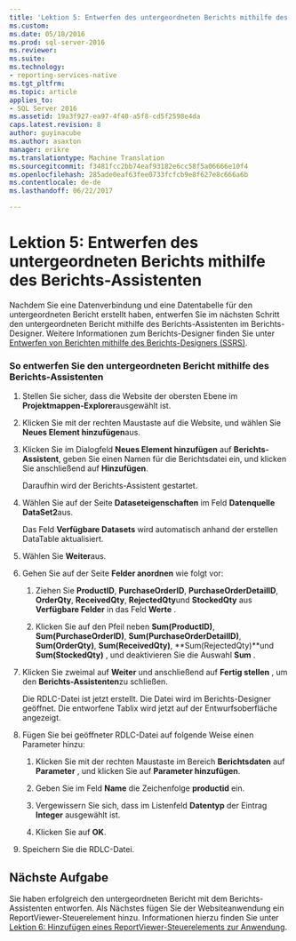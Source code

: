 ```yaml
---
title: 'Lektion 5: Entwerfen des untergeordneten Berichts mithilfe des Berichts-Assistenten | Microsoft Docs'
ms.custom: 
ms.date: 05/18/2016
ms.prod: sql-server-2016
ms.reviewer: 
ms.suite: 
ms.technology:
- reporting-services-native
ms.tgt_pltfrm: 
ms.topic: article
applies_to:
- SQL Server 2016
ms.assetid: 19a3f927-ea97-4f40-a5f8-cd5f2598e4da
caps.latest.revision: 8
author: guyinacube
ms.author: asaxton
manager: erikre
ms.translationtype: Machine Translation
ms.sourcegitcommit: f3481fcc2bb74eaf93182e6cc58f5a06666e10f4
ms.openlocfilehash: 285ade0eaf63fee0733fcfcb9e8f627e8c666a6b
ms.contentlocale: de-de
ms.lasthandoff: 06/22/2017

---
```

# <a name="lesson-5-design-the-child-report-using-the-report-wizard"></a>Lektion 5: Entwerfen des untergeordneten Berichts mithilfe des Berichts-Assistenten
Nachdem Sie eine Datenverbindung und eine Datentabelle für den untergeordneten Bericht erstellt haben, entwerfen Sie im nächsten Schritt den untergeordneten Bericht mithilfe des Berichts-Assistenten im Berichts-Designer. Weitere Informationen zum Berichts-Designer finden Sie unter [Entwerfen von Berichten mithilfe des Berichts-Designers &#40;SSRS&#41;](../reporting-services/tools/design-reporting-services-paginated-reports-with-report-designer-ssrs.md).  
  
### <a name="to-design-the-child-report-using-the-report-wizard"></a>So entwerfen Sie den untergeordneten Bericht mithilfe des Berichts-Assistenten  
  
1.  Stellen Sie sicher, dass die Website der obersten Ebene im **Projektmappen-Explorer**ausgewählt ist.  
  
2.  Klicken Sie mit der rechten Maustaste auf die Website, und wählen Sie **Neues Element hinzufügen**aus.  
  
3.  Klicken Sie im Dialogfeld **Neues Element hinzufügen** auf **Berichts-Assistent**, geben Sie einen Namen für die Berichtsdatei ein, und klicken Sie anschließend auf **Hinzufügen**.  
  
    Daraufhin wird der Berichts-Assistent gestartet.  
  
4.  Wählen Sie auf der Seite **Dataseteigenschaften** im Feld **Datenquelle** **DataSet2**aus.  
  
    Das Feld **Verfügbare Datasets** wird automatisch anhand der erstellen DataTable aktualisiert.  
  
5.  Wählen Sie **Weiter**aus.  
  
6.  Gehen Sie auf der Seite **Felder anordnen** wie folgt vor:  
  
    1.  Ziehen Sie **ProductID**, **PurchaseOrderID**, **PurchaseOrderDetailID**, **OrderQty**, **ReceivedQty**, **RejectedQty**und **StockedQty** aus **Verfügbare Felder** in das Feld **Werte** .  
  
    2.  Klicken Sie auf den Pfeil neben **Sum(ProductID)**, **Sum(PurchaseOrderID)**, **Sum(PurchaseOrderDetailID)**, **Sum(OrderQty)**, **Sum(ReceivedQty)**, **Sum(RejectedQty)**und **Sum(StockedQty)** , und deaktivieren Sie die Auswahl **Sum** .  
  
7.  Klicken Sie zweimal auf **Weiter** und anschließend auf **Fertig stellen** , um den **Berichts-Assistenten**zu schließen.  
  
    Die RDLC-Datei ist jetzt erstellt. Die Datei wird im Berichts-Designer geöffnet. Die entworfene Tablix wird jetzt auf der Entwurfsoberfläche angezeigt.  
  
8.  Fügen Sie bei geöffneter RDLC-Datei auf folgende Weise einen Parameter hinzu:  
  
    1.  Klicken Sie mit der rechten Maustaste im Bereich **Berichtsdaten** auf **Parameter** , und klicken Sie auf **Parameter hinzufügen**.  
  
    2.  Geben Sie im Feld **Name** die Zeichenfolge **productid** ein.  
  
    3.  Vergewissern Sie sich, dass im Listenfeld **Datentyp** der Eintrag **Integer** ausgewählt ist.  
  
    4.  Klicken Sie auf **OK**.  
  
9. Speichern Sie die RDLC-Datei.  
  
## <a name="next-task"></a>Nächste Aufgabe  
Sie haben erfolgreich den untergeordneten Bericht mit dem Berichts-Assistenten entworfen. Als Nächstes fügen Sie der Websiteanwendung ein ReportViewer-Steuerelement hinzu. Informationen hierzu finden Sie unter [Lektion 6: Hinzufügen eines ReportViewer-Steuerelements zur Anwendung](../reporting-services/lesson-6-add-a-reportviewer-control-to-the-application.md).  
  
  
  


